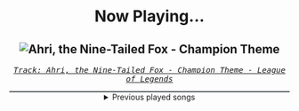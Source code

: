 <div align="center"> 
<h1>Now Playing...</h1>

![Ahri, the Nine-Tailed Fox - Champion Theme](https://i.scdn.co/image/ab67616d00001e02c838a2c94e08969a5fa8bbcb)
--
_<samp><a href="https://open.spotify.com/track/2tkoh6Su4y1pxUjldcTVtw">Track: Ahri, the Nine-Tailed Fox - Champion Theme - League of Legends</a></samp>_

<div style="border: 1px #4B5054 solid"></div>
<details>
  <summary>
    Previous played songs
  </summary>
  <table>
    <thead>
      <tr>
        <th>
          Artist
        </th>
        <th>
          Song
        </th>
        <th>
          Link
        </th>
      </tr>
    </thead>
    <tbody>
      <tr><td>League of Legends</td><td>Ahri, the Nine-Tailed Fox - Champion Theme</td><td><a href="https://open.spotify.com/track/2tkoh6Su4y1pxUjldcTVtw">https://open.spotify.com/track/2tkoh6Su4y1pxUjldcTVtw</a></td></tr><tr><td>Jonathan Young</td><td>Eye of the Storm</td><td><a href="https://open.spotify.com/track/7nxkZOfVWHFChKc3XH1izB">https://open.spotify.com/track/7nxkZOfVWHFChKc3XH1izB</a></td></tr><tr><td>Tihomir Hristozov</td><td>Roar</td><td><a href="https://open.spotify.com/track/1muCP8Aj46Y2mTXcosucni">https://open.spotify.com/track/1muCP8Aj46Y2mTXcosucni</a></td></tr><tr><td>Fame on Fire</td><td>Flowers</td><td><a href="https://open.spotify.com/track/73SAqfrEE2qtdczMRQtERt">https://open.spotify.com/track/73SAqfrEE2qtdczMRQtERt</a></td></tr><tr><td>Crown The Empire</td><td>DOGMA</td><td><a href="https://open.spotify.com/track/2HIhl2w9iWzxc9b6PJbXFw">https://open.spotify.com/track/2HIhl2w9iWzxc9b6PJbXFw</a></td></tr><tr><td>UMC</td><td>Miss You</td><td><a href="https://open.spotify.com/track/6Cn8W64pC2IMjKHb8ud9jA">https://open.spotify.com/track/6Cn8W64pC2IMjKHb8ud9jA</a></td></tr><tr><td>Celldweller</td><td>Baptized in Fire (Single Edit) - Instrumental</td><td><a href="https://open.spotify.com/track/1jfvE6XG6mz6sdN9mw0kI2">https://open.spotify.com/track/1jfvE6XG6mz6sdN9mw0kI2</a></td></tr><tr><td>BABYMETAL</td><td>Light and Darkness</td><td><a href="https://open.spotify.com/track/0olkiWqNuL76Zul02kqS0o">https://open.spotify.com/track/0olkiWqNuL76Zul02kqS0o</a></td></tr><tr><td>Sleep It Off</td><td>Hollow Ghost</td><td><a href="https://open.spotify.com/track/6FyASLZLig4JHIvQJnVwEs">https://open.spotify.com/track/6FyASLZLig4JHIvQJnVwEs</a></td></tr><tr><td>Manafest</td><td>Gods Gonna Cut You Down</td><td><a href="https://open.spotify.com/track/7LqKw19SbTDMnTXTsdWPyy">https://open.spotify.com/track/7LqKw19SbTDMnTXTsdWPyy</a></td></tr><tr><td>HalaCG</td><td>Revealing</td><td><a href="https://open.spotify.com/track/06AB7m5qoAUckjrt49XWgT">https://open.spotify.com/track/06AB7m5qoAUckjrt49XWgT</a></td></tr><tr><td>Motionless In White</td><td>B.F.B.T.G.: Corpse Nation</td><td><a href="https://open.spotify.com/track/6Aqyd2xeESP6HhUbbZvHoJ">https://open.spotify.com/track/6Aqyd2xeESP6HhUbbZvHoJ</a></td></tr><tr><td>Motionless In White</td><td>Cause Of Death</td><td><a href="https://open.spotify.com/track/1JMrmmvPZvwdKOnti8wbmC">https://open.spotify.com/track/1JMrmmvPZvwdKOnti8wbmC</a></td></tr><tr><td>Motionless In White</td><td>Meltdown</td><td><a href="https://open.spotify.com/track/6w3hTgFYPaUo6WFz2tEOtX">https://open.spotify.com/track/6w3hTgFYPaUo6WFz2tEOtX</a></td></tr><tr><td>Motionless In White</td><td>We Become The Night</td><td><a href="https://open.spotify.com/track/3Wqksj2gO4wcxWMwjAZ8AE">https://open.spotify.com/track/3Wqksj2gO4wcxWMwjAZ8AE</a></td></tr><tr><td>Motionless In White</td><td>Red, White & Boom (feat. Caleb Shomo)</td><td><a href="https://open.spotify.com/track/0JGfANN7zFpb3NbRzYKXrp">https://open.spotify.com/track/0JGfANN7zFpb3NbRzYKXrp</a></td></tr><tr><td>Motionless In White</td><td>Slaughterhouse (feat. Bryan Garris Of Knocked Loose)</td><td><a href="https://open.spotify.com/track/2ClgEn1FZxchrqRZ04JZzj">https://open.spotify.com/track/2ClgEn1FZxchrqRZ04JZzj</a></td></tr><tr><td>NF</td><td>HOPE</td><td><a href="https://open.spotify.com/track/12cZWGf5ZgLcKubEW9mx5q">https://open.spotify.com/track/12cZWGf5ZgLcKubEW9mx5q</a></td></tr><tr><td>Linkin Park</td><td>One Step Closer</td><td><a href="https://open.spotify.com/track/3K4HG9evC7dg3N0R9cYqk4">https://open.spotify.com/track/3K4HG9evC7dg3N0R9cYqk4</a></td></tr><tr><td>Tetrarch</td><td>I'm Not Right</td><td><a href="https://open.spotify.com/track/2nsHCIZD7HaFm3WhXm1A2R">https://open.spotify.com/track/2nsHCIZD7HaFm3WhXm1A2R</a></td></tr>
    </tbody>
  </table>
</details>

</div>
